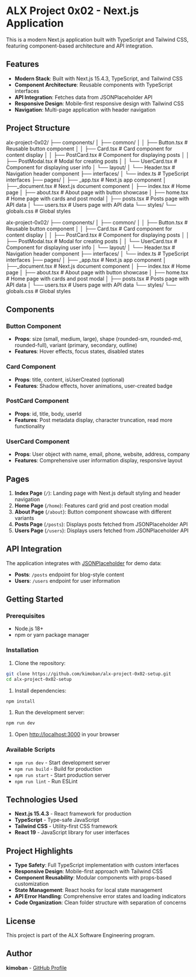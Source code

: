 # ALX Project 0x02 - Next.js Application

This is a modern Next.js application built with TypeScript and Tailwind CSS, featuring component-based architecture and API integration.

## Features

- **Modern Stack**: Built with Next.js 15.4.3, TypeScript, and Tailwind CSS
- **Component Architecture**: Reusable components with TypeScript interfaces
- **API Integration**: Fetches data from JSONPlaceholder API
- **Responsive Design**: Mobile-first responsive design with Tailwind CSS
- **Navigation**: Multi-page application with header navigation

## Project Structure

alx-project-0x02/
├── components/
│   ├── common/
│   │   ├── Button.tsx          # Reusable button component
│   │   ├── Card.tsx            # Card component for content display
│   │   ├── PostCard.tsx        # Component for displaying posts
│   │   ├── PostModal.tsx       # Modal for creating posts
│   │   └── UserCard.tsx        # Component for displaying user info
│   └── layout/
│       └── Header.tsx          # Navigation header component
├── interfaces/
│   └── index.ts                # TypeScript interfaces
├── pages/
│   ├── _app.tsx               # Next.js app component
│   ├──_document.tsx          # Next.js document component
│   ├── index.tsx              # Home page
│   ├── about.tsx              # About page with button showcase
│   ├── home.tsx               # Home page with cards and post modal
│   ├── posts.tsx              # Posts page with API data
│   └── users.tsx              # Users page with API data
└── styles/
    └── globals.css            # Global styles

alx-project-0x02/
├── components/
│   ├── common/
│   │   ├── Button.tsx          # Reusable button component
│   │   ├── Card.tsx            # Card component for content display
│   │   ├── PostCard.tsx        # Component for displaying posts
│   │   ├── PostModal.tsx       # Modal for creating posts
│   │   └── UserCard.tsx        # Component for displaying user info
│   └── layout/
│       └── Header.tsx          # Navigation header component
├── interfaces/
│   └── index.ts                # TypeScript interfaces
├── pages/
│   ├── _app.tsx               # Next.js app component
│   ├──_document.tsx          # Next.js document component
│   ├── index.tsx              # Home page
│   ├── about.tsx              # About page with button showcase
│   ├── home.tsx               # Home page with cards and post modal
│   ├── posts.tsx              # Posts page with API data
│   └── users.tsx              # Users page with API data
└── styles/
    └── globals.css            # Global styles

## Components

### Button Component

- **Props**: size (small, medium, large), shape (rounded-sm, rounded-md, rounded-full), variant (primary, secondary, outline)
- **Features**: Hover effects, focus states, disabled states

### Card Component

- **Props**: title, content, isUserCreated (optional)
- **Features**: Shadow effects, hover animations, user-created badge

### PostCard Component

- **Props**: id, title, body, userId
- **Features**: Post metadata display, character truncation, read more functionality

### UserCard Component

- **Props**: User object with name, email, phone, website, address, company
- **Features**: Comprehensive user information display, responsive layout

## Pages

1. **Index Page** (`/`): Landing page with Next.js default styling and header navigation
2. **Home Page** (`/home`): Features card grid and post creation modal
3. **About Page** (`/about`): Button component showcase with different variants
4. **Posts Page** (`/posts`): Displays posts fetched from JSONPlaceholder API
5. **Users Page** (`/users`): Displays users fetched from JSONPlaceholder API

## API Integration

The application integrates with [JSONPlaceholder](https://jsonplaceholder.typicode.com/) for demo data:

- **Posts**: `/posts` endpoint for blog-style content
- **Users**: `/users` endpoint for user information

## Getting Started

### Prerequisites

- Node.js 18+
- npm or yarn package manager

### Installation

1. Clone the repository:

```bash
git clone https://github.com/kimoban/alx-project-0x02-setup.git
cd alx-project-0x02-setup
```

1. Install dependencies:

```bash
npm install
```

1. Run the development server:

```bash
npm run dev
```

1. Open [http://localhost:3000](http://localhost:3000) in your browser

### Available Scripts

- `npm run dev` - Start development server
- `npm run build` - Build for production
- `npm run start` - Start production server
- `npm run lint` - Run ESLint

## Technologies Used

- **Next.js 15.4.3** - React framework for production
- **TypeScript** - Type-safe JavaScript
- **Tailwind CSS** - Utility-first CSS framework
- **React 19** - JavaScript library for user interfaces

## Project Highlights

- **Type Safety**: Full TypeScript implementation with custom interfaces
- **Responsive Design**: Mobile-first approach with Tailwind CSS
- **Component Reusability**: Modular components with props-based customization
- **State Management**: React hooks for local state management
- **API Error Handling**: Comprehensive error states and loading indicators
- **Code Organization**: Clean folder structure with separation of concerns

## License

This project is part of the ALX Software Engineering program.

## Author

**kimoban** - [GitHub Profile](https://github.com/kimoban)
